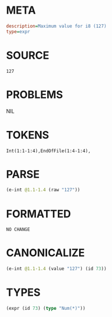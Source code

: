 # META
~~~ini
description=Maximum value for i8 (127)
type=expr
~~~
# SOURCE
~~~roc
127
~~~
# PROBLEMS
NIL
# TOKENS
~~~zig
Int(1:1-1:4),EndOfFile(1:4-1:4),
~~~
# PARSE
~~~clojure
(e-int @1.1-1.4 (raw "127"))
~~~
# FORMATTED
~~~roc
NO CHANGE
~~~
# CANONICALIZE
~~~clojure
(e-int @1.1-1.4 (value "127") (id 73))
~~~
# TYPES
~~~clojure
(expr (id 73) (type "Num(*)"))
~~~
